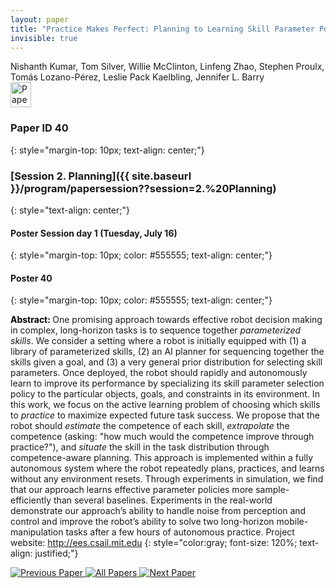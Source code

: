 ```yaml
---
layout: paper
title: "Practice Makes Perfect: Planning to Learning Skill Parameter Policies"
invisible: true
---
```

<div class="paper-authors">
<div class="paper-author-box">
    <div class="paper-author-name">Nishanth Kumar, Tom Silver, Willie McClinton, Linfeng Zhao, Stephen Proulx, Tomás Lozano-Pérez, Leslie Pack Kaelbling, Jennifer L. Barry</div>
    <div class="paper-author-uni"></div>
</div>

</div><div class="paper-pdf">
                <div> <a href="https://enriquecoronadozu.github.io/rssproceedings2024/rss20/p040.pdf"><img src="{{ site.baseurl }}/images/paper_link.png" alt="Paper Website" width = "33"  height = "40"/></a> </div>
                </div>

### Paper ID 40
{: style="margin-top: 10px; text-align: center;"}

### [Session 2. Planning]({{ site.baseurl }}/program/papersession??session=2.%20Planning)
{: style="text-align: center;"}

#### Poster Session day 1 (Tuesday, July 16)
{: style="margin-top: 10px; color: #555555; text-align: center;"}

#### Poster 40
{: style="margin-top: 10px; color: #555555; text-align: center;"}

<b style="color: black;">Abstract: </b>One promising approach towards effective robot decision making in complex, long-horizon tasks is to sequence together *parameterized skills*. We consider a setting where a robot is initially equipped with (1) a library of parameterized skills, (2) an AI planner for sequencing together the skills given a goal, and (3) a very general prior distribution for selecting skill parameters. Once deployed, the robot should rapidly and autonomously learn to improve its performance by specializing its skill parameter selection policy to the particular objects, goals, and constraints in its environment. In this work, we focus on the active learning problem of choosing which skills to *practice* to maximize expected future task success. We propose that the robot should *estimate* the competence of each skill, *extrapolate* the competence (asking: "how much would the competence improve through practice?"), and *situate* the skill in the task distribution through competence-aware planning. This approach is implemented within a fully autonomous system where the robot repeatedly plans, practices, and learns without any environment resets. Through experiments in simulation, we find that our approach learns effective parameter policies more sample-efficiently than several baselines. Experiments in the real-world demonstrate our approach’s ability to handle noise from perception and control and improve the robot’s ability to solve two long-horizon mobile-manipulation tasks after a few hours of autonomous practice. Project website: http://ees.csail.mit.edu
{: style="color:gray; font-size: 120%; text-align: justified;"}


<div class="paper-menu">
<a href="{{ site.baseurl }}/program/papers/039/"> <img src="{{ site.baseurl }}/images/previous_paper_icon.png" alt="Previous Paper" title="Previous Paper"/> </a>
<a href="{{ site.baseurl }}/program/papers"><img src="{{ site.baseurl }}/images/overview_icon.png" alt="All Papers" title="All Papers"/> </a>
<a href="{{ site.baseurl }}/program/papers/041/"> <img src="{{ site.baseurl }}/images/next_paper_icon.png" alt="Next Paper" title="Next Paper"/> </a>

</div>
